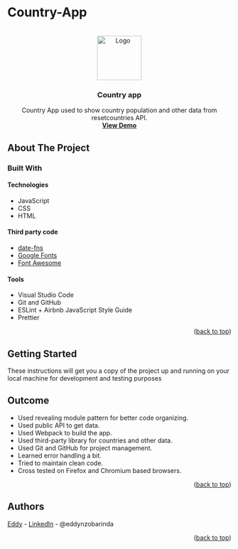 # Country-App


<div id="top"></div>

<!-- PROJECT LOGO -->
<br />

<div align="center">
   <a href="#">
    <img src="https://www.pinterest.com/pin/423549539966716514/" alt="Logo" width="100" height="100">
   </a>

<h3 align="center">Country app</h3>

  <p align="center">
    Country App used to show country population and other data from resetcountries API.
    <br />
    <a href="https://eddy-dashner.github.io/Country-App/"><strong>View Demo</strong></a>
  </p>
</div>



<!-- ABOUT THE PROJECT -->
## About The Project



### Built With

#### Technologies

* JavaScript
* CSS
* HTML

#### Third party code

* [date-fns](https://date-fns.org/)
* [Google Fonts](https://fonts.google.com/)
* [Font Awesome](https://fontawesome.com/)

#### Tools

* Visual Studio Code
* Git and GitHub
* ESLint + Airbnb JavaScript Style Guide
* Prettier

<p align="right">(<a href="#top">back to top</a>)</p>



<!-- GETTING STARTED -->
## Getting Started

These instructions will get you a copy of the project up and running on your local machine for development and testing purposes

<!-- OUTCOME -->
## Outcome

* Used revealing module pattern for better code organizing.
* Used public API to get data.
* Used Webpack to build the app.
* Used third-party library for countries and other data.
* Used Git and GitHub for project management.
* Learned error handling a bit.
* Tried to maintain clean code.
* Cross tested on Firefox and Chromium based browsers.

<p align="right">(<a href="#top">back to top</a>)</p>



<!-- AUTHORS -->
## Authors

[Eddy](https://github.com/Eddy-dashner) - [LinkedIn]() - @eddynzobarinda

<p align="right">(<a href="#top">back to top</a>)</p>




